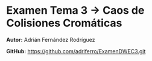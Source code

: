 # Examen Tema 3 -> Caos de Colisiones Cromáticas

**Autor:** Adrián Fernández Rodríguez

**GitHub:** https://github.com/adriferro/ExamenDWEC3.git
